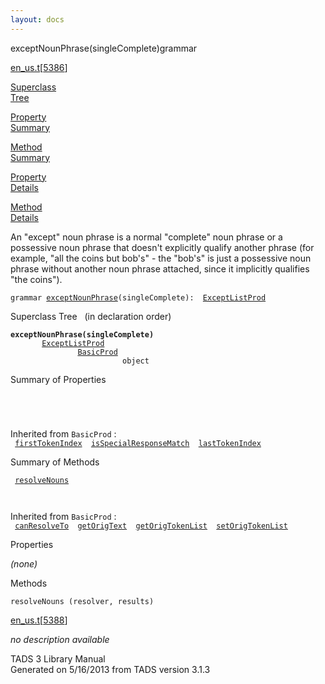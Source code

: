 ```yaml
---
layout: docs
---
```

<span class="title">exceptNounPhrase(singleComplete)</span><span class="type">grammar</span>

[en_us.t](../file/en_us.t.html)\[[5386](../source/en_us.t.html#5386)\]

[Superclass  
Tree](#_SuperClassTree_)

[Property  
Summary](#_PropSummary_)

[Method  
Summary](#_MethodSummary_)

[Property  
Details](#_Properties_)

[Method  
Details](#_Methods_)

<div class="fdesc">

An "except" noun phrase is a normal "complete" noun phrase or a
possessive noun phrase that doesn't explicitly qualify another phrase
(for example, "all the coins but bob's" - the "bob's" is just a
possessive noun phrase without another noun phrase attached, since it
implicitly qualifies "the coins").

`grammar `<span class="gramalt">[`exceptNounPhrase`](../object/exceptNounPhrase.html)`(singleComplete)`</span>` :   `[`ExceptListProd`](../object/ExceptListProd.html)

</div>

<span id="_SuperClassTree_"></span>

<div class="mjhd">

<span class="hdln">Superclass Tree</span>   (in declaration order)

</div>

**`exceptNounPhrase(singleComplete)`**  
`         `[`ExceptListProd`](../object/ExceptListProd.html)  
`                 `[`BasicProd`](../object/BasicProd.html)  
`                         object`  
<span id="_PropSummary_"></span>

<div class="mjhd">

<span class="hdln">Summary of Properties</span>  

</div>

` `

` `

Inherited from `BasicProd` :  
` `[`firstTokenIndex`](../object/BasicProd.html#firstTokenIndex)`  `[`isSpecialResponseMatch`](../object/BasicProd.html#isSpecialResponseMatch)`  `[`lastTokenIndex`](../object/BasicProd.html#lastTokenIndex)`  `

<span id="_MethodSummary_"></span>

<div class="mjhd">

<span class="hdln">Summary of Methods</span>  

</div>

` `[`resolveNouns`](#resolveNouns)`  `

` `

Inherited from `BasicProd` :  
` `[`canResolveTo`](../object/BasicProd.html#canResolveTo)`  `[`getOrigText`](../object/BasicProd.html#getOrigText)`  `[`getOrigTokenList`](../object/BasicProd.html#getOrigTokenList)`  `[`setOrigTokenList`](../object/BasicProd.html#setOrigTokenList)`  `

<span id="_Properties_"></span>

<div class="mjhd">

<span class="hdln">Properties</span>  

</div>

*(none)* <span id="_Methods_"></span>

<div class="mjhd">

<span class="hdln">Methods</span>  

</div>

<span id="resolveNouns"></span>

`resolveNouns (resolver, results)`

[en_us.t](../file/en_us.t.html)\[[5388](../source/en_us.t.html#5388)\]

<div class="desc">

*no description available*

</div>

<div class="ftr">

TADS 3 Library Manual  
Generated on 5/16/2013 from TADS version 3.1.3

</div>
